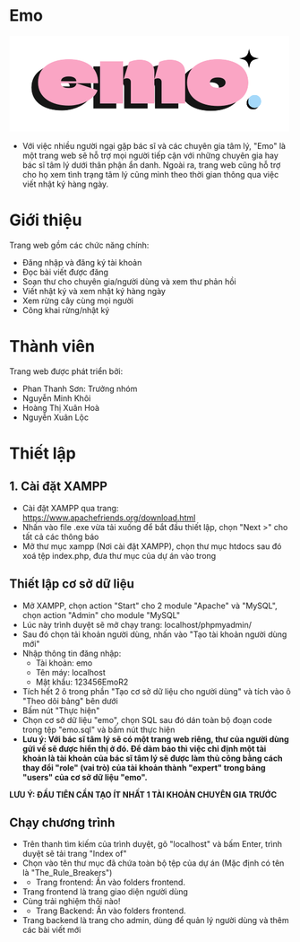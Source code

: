 # Emo

![Logo](logo.png)

* Với việc nhiều người ngại gặp bác sĩ và các chuyên gia tâm lý, "Emo" là một trang web sẽ hỗ trợ mọi người tiếp cận với những chuyên gia hay bác sĩ tâm lý dưới thân phận ẩn danh. Ngoài ra, trang web cũng hỗ trợ cho họ xem tình trạng tâm lý cũng mình theo thời gian thông qua việc viết nhật ký hàng ngày.

# Giới thiệu
Trang web gồm các chức năng chính:
- Đăng nhập và đăng ký tài khoản
- Đọc bài viết được đăng
- Soạn thư cho chuyên gia/người dùng và xem thư phản hồi
- Viết nhật ký và xem nhật ký hàng ngày
- Xem rừng cây cùng mọi người
- Công khai rừng/nhật ký

# Thành viên
Trang web được phát triển bởi:
- Phan Thanh Sơn: Trưởng nhóm
- Nguyễn Minh Khôi
- Hoàng Thị Xuân Hoà
- Nguyễn Xuân Lộc

# Thiết lập

## 1. Cài đặt XAMPP
- Cài đặt XAMPP qua trang: https://www.apachefriends.org/download.html
- Nhấn vào file .exe vừa tải xuống để bắt đầu thiết lập, chọn "Next >" cho tất cả các thông báo 
- Mở thư mục xampp (Nơi cài đặt XAMPP), chọn thư mục htdocs sau đó xoá tệp index.php, đưa thư mục của dự án vào trong

## Thiết lập cơ sở dữ liệu
- Mở XAMPP, chọn action "Start" cho 2 module "Apache" và "MySQL", chọn action "Admin" cho module "MySQL"
- Lúc này trình duyệt sẽ mở chạy trang: localhost/phpmyadmin/
- Sau đó chọn tải khoản người dùng, nhấn vào "Tạo tài khoản người dùng mới"
- Nhập thông tin đăng nhập:
  - Tài khoản: emo
  - Tên máy: localhost
  - Mật khẩu: 123456EmoR2
- Tích hết 2 ô trong phần "Tạo cơ sở dữ liệu cho người dùng" và tích vào ô "Theo dõi bảng" bên dưới
- Bấm nút "Thực hiện"
- Chọn cơ sở dữ liệu "emo", chọn SQL sau đó dán toàn bộ đoạn code trong tệp "emo.sql" và bấm nút thực hiện
- **Lưu ý: Với bác sĩ tâm lý sẽ có một trang web riêng, thư của người dùng gửi về sẽ được hiển thị ở đó. Để dảm bảo thì việc chỉ định một tài khoản là tài khoản của bác sĩ tâm lý sẽ được làm thủ công bằng cách thay đổi "role" (vai trò) của tài khoản thành "expert" trong bảng "users" của cơ sở dữ liệu "emo".**

**LƯU Ý: ĐẦU TIÊN CẦN TẠO ÍT NHẤT 1 TÀI KHOẢN CHUYÊN GIA TRƯỚC**

## Chạy chương trình
- Trên thanh tìm kiếm của trình duyệt, gõ "localhost" và bấm Enter, trình duyệt sẽ tải trang "Index of"
- Chọn vào tên thư mục đã chứa toàn bộ tệp của dự án (Mặc định có tên là "The_Rule_Breakers")
- * Trang frontend: Ấn vào folders frontend.
- Trang frontend là trang giao diện người dùng
- Cùng trải nghiệm thôi nào!
- * Trang Backend: Ấn vào folders frontend.
- Trang backend là trang cho admin, dùng để quản lý người dùng và thêm các bài viết mới
